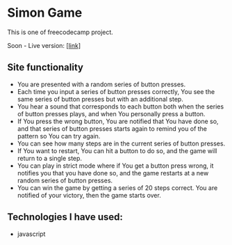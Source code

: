 # Simon Game

This is one of freecodecamp project.

Soon - Live version: [[link]](http://kamil.webheroes.io/Projekty/Simon/)


## Site functionality

* You are presented with a random series of button presses.
* Each time you input a series of button presses correctly, You see the same series of button presses but with an additional step.
* You hear a sound that corresponds to each button both when the series of button presses plays, and when You personally press a button.
* If You press the wrong button, You are notified that You have done so, and that series of button presses starts again to remind you of the pattern so You can try again.
* You can see how many steps are in the current series of button presses.
* If You want to restart, You can hit a button to do so, and the game will return to a single step.
* You can play in strict mode where if You get a button press wrong, it notifies you that you have done so, and the game restarts at a new random series of button presses.
* You can win the game by getting a series of 20 steps correct. You are notified of your victory, then the game starts over.

## Technologies I have used:
* javascript
